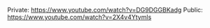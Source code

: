 Private: https://www.youtube.com/watch?v=DG9DGGBKadg
Public: https://www.youtube.com/watch?v=2X4v4Ytymls
